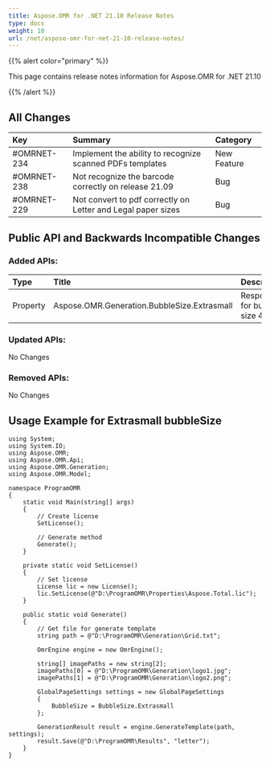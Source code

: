 ```yaml
---
title: Aspose.OMR for .NET 21.10 Release Notes
type: docs
weight: 10
url: /net/aspose-omr-for-net-21-10-release-notes/
---
```


{{% alert color="primary" %}} 

This page contains release notes information for Aspose.OMR for .NET 21.10

{{% /alert %}} 
## **All Changes**
|**Key**|**Summary**|**Category**|
| :- | :- | :- |
|#OMRNET-234|Implement the ability to recognize scanned PDFs templates|New Feature|
|#OMRNET-238|Not recognize the barcode correctly on release 21.09|Bug|
|#OMRNET-229|Not convert to pdf correctly on Letter and Legal paper sizes|Bug|

## **Public API and Backwards Incompatible Changes**
### **Added APIs:**

|**Type**|**Title**|**Description**|
| :- | :- | :- |
|Property|Aspose.OMR.Generation.BubbleSize.Extrasmall|Responsible for bubble size 40|

### **Updated APIs:**

No Changes

### **Removed APIs:**

No Changes

## **Usage Example for Extrasmall bubbleSize**
```code
using System;
using System.IO;
using Aspose.OMR;
using Aspose.OMR.Api;
using Aspose.OMR.Generation;
using Aspose.OMR.Model;

namespace ProgramOMR
{
    static void Main(string[] args)
    {
        // Create license
        SetLicense();   

        // Generate method
        Generate();
    }

    private static void SetLicense()
    {
        // Set license 
        License lic = new License();
        lic.SetLicense(@"D:\ProgramOMR\Properties\Aspose.Total.lic");
    }

    public static void Generate()
    {
        // Get file for generate template
        string path = @"D:\ProgramOMR\Generation\Grid.txt";

        OmrEngine engine = new OmrEngine();

        string[] imagePaths = new string[2];
        imagePaths[0] = @"D:\ProgramOMR\Generation\logo1.jpg";
        imagePaths[1] = @"D:\ProgramOMR\Generation\logo2.png";

        GlobalPageSettings settings = new GlobalPageSettings
        {
            BubbleSize = BubbleSize.Extrasmall
        };

        GenerationResult result = engine.GenerateTemplate(path, settings);
        result.Save(@"D:\ProgramOMR\Results", "letter");
    }
}
```
